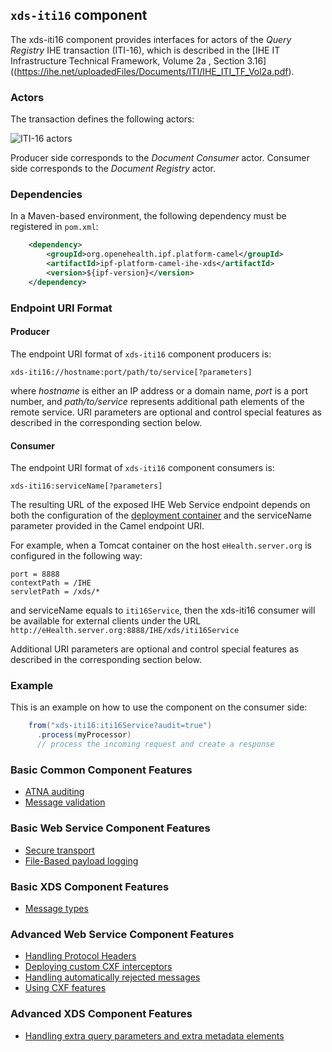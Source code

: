 
## `xds-iti16` component

The xds-iti16 component provides interfaces for actors of the *Query Registry* IHE transaction (ITI-16),
which is described in the [IHE IT Infrastructure Technical Framework, Volume 2a , Section 3.16]((https://ihe.net/uploadedFiles/Documents/ITI/IHE_ITI_TF_Vol2a.pdf).

### Actors

The transaction defines the following actors:

![ITI-16 actors](images/iti16.png)

Producer side corresponds to the *Document Consumer* actor.
Consumer side corresponds to the *Document Registry* actor.

### Dependencies

In a Maven-based environment, the following dependency must be registered in `pom.xml`:

```xml
    <dependency>
        <groupId>org.openehealth.ipf.platform-camel</groupId>
        <artifactId>ipf-platform-camel-ihe-xds</artifactId>
        <version>${ipf-version}</version>
    </dependency>
```

### Endpoint URI Format

#### Producer

The endpoint URI format of `xds-iti16` component producers is:

```
xds-iti16://hostname:port/path/to/service[?parameters]
```

where *hostname* is either an IP address or a domain name, *port* is a port number, and *path/to/service*
represents additional path elements of the remote service.
URI parameters are optional and control special features as described in the corresponding section below.

#### Consumer

The endpoint URI format of `xds-iti16` component consumers is:

```
xds-iti16:serviceName[?parameters]
```

The resulting URL of the exposed IHE Web Service endpoint depends on both the configuration of the [deployment container]
and the serviceName parameter provided in the Camel endpoint URI.

For example, when a Tomcat container on the host `eHealth.server.org` is configured in the following way:

```
port = 8888
contextPath = /IHE
servletPath = /xds/*
```

and serviceName equals to `iti16Service`, then the xds-iti16 consumer will be available for external clients under the URL
`http://eHealth.server.org:8888/IHE/xds/iti16Service`

Additional URI parameters are optional and control special features as described in the corresponding section below.


### Example

This is an example on how to use the component on the consumer side:

```java
    from("xds-iti16:iti16Service?audit=true")
      .process(myProcessor)
      // process the incoming request and create a response
```


### Basic Common Component Features

* [ATNA auditing]
* [Message validation]

### Basic Web Service Component Features

* [Secure transport]
* [File-Based payload logging]

### Basic XDS Component Features

* [Message types]

### Advanced Web Service Component Features

* [Handling Protocol Headers]
* [Deploying custom CXF interceptors]
* [Handling automatically rejected messages]
* [Using CXF features]

### Advanced XDS Component Features

* [Handling extra query parameters and extra metadata elements]


[ATNA auditing]: ../ipf-platform-camel-ihe/atna.html
[Message validation]: ../ipf-platform-camel-ihe/messageValidation.html

[deployment container]: ../ipf-platform-camel-ihe-ws/deployment.html
[Secure Transport]: ../ipf-platform-camel-ihe-ws/secureTransport.html
[File-Based payload logging]: ../ipf-platform-camel-ihe-ws/payloadLogging.html

[Message types]: messageTypes.html
[Handling extra query parameters and extra metadata elements]: handlingExtra.html

[Handling Protocol Headers]: ../ipf-platform-camel-ihe-ws/protocolHeaders.html
[Deploying custom CXF interceptors]: ../ipf-platform-camel-ihe-ws/customInterceptors.html
[Handling automatically rejected messages]: ../ipf-platform-camel-ihe-ws/handlingRejected.html
[Using CXF features]: ../ipf-platform-camel-ihe-ws/cxfFeatures.html




